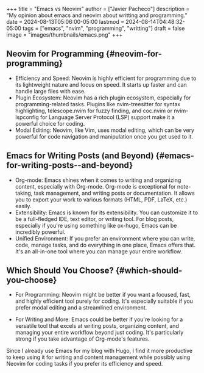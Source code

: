 +++
title = "Emacs vs Neovim"
author = ["Javier Pacheco"]
description = "My opinion about emacs and neovim about writting and programming."
date = 2024-08-13T05:06:00-05:00
lastmod = 2024-08-14T04:48:32-05:00
tags = ["emacs", "nvim", "programming", "writting"]
draft = false
image = "images/thumbnails/emacs.png"
+++

## Neovim for Programming {#neovim-for-programming}

-   Efficiency and Speed: Neovim is highly efficient for programming due to its lightweight nature and focus on speed. It starts up faster and can handle large files with ease.
-   Plugin Ecosystem: Neovim has a rich plugin ecosystem, especially for programming-related tasks. Plugins like nvim-treesitter for syntax highlighting, telescope.nvim for fuzzy finding, and coc.nvim or nvim-lspconfig for Language Server Protocol (LSP) support make it a powerful choice for coding.
-   Modal Editing: Neovim, like Vim, uses modal editing, which can be very powerful for code navigation and manipulation once you get used to it.


## Emacs for Writing Posts (and Beyond) {#emacs-for-writing-posts--and-beyond}

-   Org-mode: Emacs shines when it comes to writing and organizing content, especially with Org-mode. Org-mode is exceptional for note-taking, task management, and writing posts or documentation. It allows you to export your work to various formats (HTML, PDF, LaTeX, etc.) easily.
-   Extensibility: Emacs is known for its extensibility. You can customize it to be a full-fledged IDE, text editor, or writing tool. For blog posts, especially if you're using something like ox-hugo, Emacs can be incredibly powerful.
-   Unified Environment: If you prefer an environment where you can write, code, manage tasks, and do everything in one place, Emacs offers that. It's an all-in-one tool where you can manage your entire workflow.


## Which Should You Choose? {#which-should-you-choose}

-   For Programming: Neovim might be better if you want a focused, fast, and highly efficient tool purely for coding. It's especially suitable if you prefer modal editing and a streamlined environment.

-   For Writing and More: Emacs could be better if you're looking for a versatile tool that excels at writing posts, organizing content, and managing your entire workflow beyond just coding. It's particularly strong if you take advantage of Org-mode's features.

Since I already use Emacs for my blog with Hugo, I find it more productive to keep using it for writing and content management while possibly using Neovim for coding tasks if you prefer its efficiency and speed.
